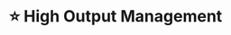 ---
title: "⭐️ High Output Management"
description: '"As a general rule, you have to accept that no matter where you work, you are not an employee—you are in a business with one employee: yourself. You are in competition with millions of similar businesses. There are millions of others all over the world, picking up the pace, capable of doing the same work that you can do and perhaps more eager to do it. Now, you may be tempted to look around your workplace and point to your fellow workers as rivals, but they are not. They are outnumbered—a thousand to one, one hundred thousand to one, a million to one—by people who work for organizations that compete with your firm. So if you want to work and continue to work, you must continually dedicate yourself to retaining your individual competitive advantage."'
cover: "images/reading/high-output-management.jpeg"
publishDate: 2021-06-12
authors: "Andrew S. Grove"
categories: ["business & leadership"]
status: 🟢
---